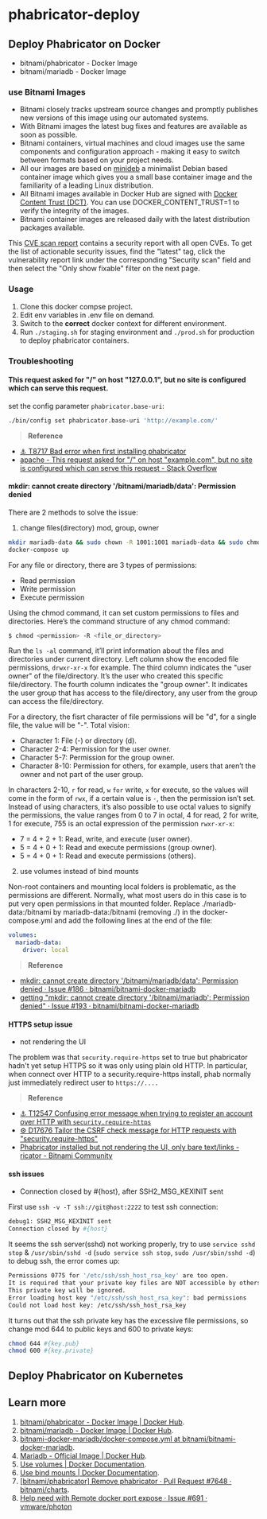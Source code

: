 # phabricator-deploy

## Deploy Phabricator on Docker

- bitnami/phabricator - Docker Image
- bitnami/mariadb - Docker Image

### use Bitnami Images

- Bitnami closely tracks upstream source changes and promptly publishes new versions of this image using our automated systems.
- With Bitnami images the latest bug fixes and features are available as soon as possible.
- Bitnami containers, virtual machines and cloud images use the same components and configuration approach - making it easy to switch between formats based on your project needs.
- All our images are based on [minideb](https://github.com/bitnami/minideb) a minimalist Debian based container image which gives you a small base container image and the familiarity of a leading Linux distribution.
- All Bitnami images available in Docker Hub are signed with [Docker Content Trust (DCT)](https://docs.docker.com/engine/security/trust/content_trust/). You can use DOCKER_CONTENT_TRUST=1 to verify the integrity of the images.
- Bitnami container images are released daily with the latest distribution packages available.

This [CVE scan report](https://quay.io/repository/bitnami/phabricator?tab=tags) contains a security report with all open CVEs. To get the list of actionable security issues, find the "latest" tag, click the vulnerability report link under the corresponding "Security scan" field and then select the "Only show fixable" filter on the next page.

### Usage

1. Clone this docker compse project.
1. Edit env variables in .env file on demand.
1. Switch to the **correct** docker context for different environment.
1. Run `./staging.sh` for staging environment and `./prod.sh` for production to deploy phabricator containers.

### Troubleshooting

#### This request asked for "/" on host "127.0.0.1", but no site is configured which can serve this request.

set the config parameter `phabricator.base-uri`:

```bash
./bin/config set phabricator.base-uri 'http://example.com/'
```

> **Reference**

- [⚓ T8717 Bad error when first installing phabricator](https://secure.phabricator.com/T8717)
- [apache - This request asked for "/" on host "example.com", but no site is configured which can serve this request - Stack Overflow](https://stackoverflow.com/questions/35628144/this-request-asked-for-on-host-example-com-but-no-site-is-configured-whic)

#### mkdir: cannot create directory '/bitnami/mariadb/data': Permission denied

There are 2 methods to solve the issue:

1. change files(directory) mod, group, owner

```bash
mkdir mariadb-data && sudo chown -R 1001:1001 mariadb-data && sudo chmod -R 775 mariadb-data
docker-compose up
```

For any file or directory, there are 3 types of permissions:

- Read permission
- Write permission
- Execute permission

Using the chmod command, it can set custom permissions to files and directories. Here’s the command structure of any chmod command:

```bash
$ chmod <permission> -R <file_or_directory>
```

Run the `ls -al` command, it’ll print information about the files and directories under current directory. Left column show the encoded file permissions, `drwxr-xr-x` for example. The third column indicates the "user owner" of the file/directory. It’s the user who created this specific file/directory. The fourth column indicates the "group owner". It indicates the user group that has access to the file/directory, any user from the group can access the file/directory.

For a directory, the fisrt character of file permissions will be "d", for a single file, the value will be "-". Total vision:

- Character 1: File (-) or directory (d).
- Character 2-4: Permission for the user owner.
- Character 5-7: Permission for the group owner.
- Character 8-10: Permission for others, for example, users that aren’t the owner and not part of the user group.

In characters 2-10, `r` for read, `w` `for` write, `x` for execute, so the values will come in the form of `rwx`, if a certain value is `-`, then the permission isn’t set. Instead of using characters, it’s also possible to use octal values to signify the permissions, the value ranges from 0 to 7 in octal, 4 for read, 2 for write, 1 for execute, 755 is an octal expression of the permission `rwxr-xr-x`:

- 7 = 4 + 2 + 1: Read, write, and execute (user owner).
- 5 = 4 + 0 + 1: Read and execute permissions (group owner).
- 5 = 4 + 0 + 1: Read and execute permissions (others).

2. use volumes instead of bind mounts

Non-root containers and mounting local folders is problematic, as the permissions are different. Normally, what most users do in this case is to put very open permissions in that mounted folder. Replace ./mariadb-data:/bitnami by mariadb-data:/bitnami (removing ./) in the docker-compose.yml and add the following lines at the end of the file:

```yaml
volumes:
  mariadb-data:
    driver: local
```

> **Reference**

- [mkdir: cannot create directory '/bitnami/mariadb/data': Permission denied · Issue #186 · bitnami/bitnami-docker-mariadb](https://github.com/bitnami/bitnami-docker-mariadb/issues/186)
- [getting "mkdir: cannot create directory '/bitnami/mariadb': Permission denied" · Issue #193 · bitnami/bitnami-docker-mariadb](https://github.com/bitnami/bitnami-docker-mariadb/issues/193)


#### HTTPS setup issue 

- not rendering the UI

The problem was that `security.require-https` set to true but phabricator hadn't yet setup HTTPS so it was only using plain old HTTP. In particular, when connect over HTTP to a security.require-https install, phab normally just immediately redirect user to `https://....`

> **Reference**

- [⚓ T12547 Confusing error message when trying to register an account over HTTP with `security.require-https`](https://secure.phabricator.com/T12547)
- [⚙ D17676 Tailor the CSRF check message for HTTP requests with "security.require-https"](https://secure.phabricator.com/D17676)
- [Phabricator installed but not rendering the UI, only bare text/links - ricator - Bitnami Community](https://community.bitnami.com/t/phabricator-installed-but-not-rendering-the-ui-only-bare-text-links/38827/3)

#### ssh issues 

- Connection closed by #{host}, after SSH2_MSG_KEXINIT sent 

First use `ssh -v -T ssh://git@host:2222` to test ssh connection:

```bash
debug1: SSH2_MSG_KEXINIT sent
Connection closed by #{host}
```

It seems the ssh server(sshd) not working properly, try to use `service sshd stop` & `/usr/sbin/sshd -d` (`sudo service ssh stop`, `sudo /usr/sbin/sshd -d`) to debug ssh, the error comes up:

```bash
Permissions 0775 for '/etc/ssh/ssh_host_rsa_key' are too open.
It is required that your private key files are NOT accessible by others.
This private key will be ignored.
Error loading host key "/etc/ssh/ssh_host_rsa_key": bad permissions
Could not load host key: /etc/ssh/ssh_host_rsa_key
```

It turns out that the ssh private key has the excessive file permissions, so change mod 644 to public keys and 600 to private keys:

```bash
chmod 644 #{key.pub}
chmod 600 #{key.private}
```

## Deploy Phabricator on Kubernetes

## Learn more

1. [bitnami/phabricator - Docker Image | Docker Hub](https://hub.docker.com/r/bitnami/phabricator).
1. [bitnami/mariadb - Docker Image | Docker Hub](https://hub.docker.com/r/bitnami/mariadb).
1. [bitnami-docker-mariadb/docker-compose.yml at bitnami/bitnami-docker-mariadb](https://github.com/bitnami/bitnami-docker-mariadb/blob/a2657f6b427d5e38b0a4156aa6e7ea7f3b6d93b5/docker-compose.yml).
1. [Mariadb - Official Image | Docker Hub](https://hub.docker.com/_/mariadb).
1. [Use volumes | Docker Documentation](https://docs.docker.com/storage/volumes/).
1. [Use bind mounts | Docker Documentation](https://docs.docker.com/storage/bind-mounts/).
1. [[bitnami/phabricator] Remove phabricator · Pull Request #7648 · bitnami/charts](https://github.com/bitnami/charts/pull/7648).
1. [Help need with Remote docker port expose · Issue #691 · vmware/photon](https://github.com/vmware/photon/issues/691)